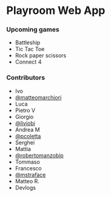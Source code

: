 # Playroom Web App

### Upcoming games

- Battleship
- Tic Tac Toe
- Rock paper scissors
- Connect 4

### Contributors

- Ivo
- [@matteomarchiori](https://github.com/matteomarchiori)
- Luca
- Pietro V
- Giorgio
- [@liviobi](https://github.com/liviobi)
- Andrea M
- [@pcoletta](https://github.com/pcoletta)
- Serghei
- Mattia
- [@robertomanzobip](https://github.com/robertomanzo-bip)
- Tommaso
- Francesco
- [@mstraface](https://github.com/mstraface)
- Matteo R.
- Devlogs
